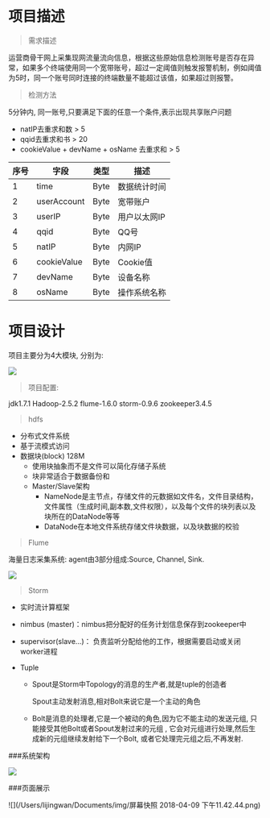 # 项目描述

> 需求描述

运营商骨干网上采集现网流量流向信息，根据这些原始信息检测账号是否存在异常，如果多个终端使用同一个宽带账号，超过一定阈值则触发报警机制，例如阈值为5时，同一个账号同时连接的终端数量不能超过该值，如果超过则报警。

> 检测方法

5分钟内, 同一账号,只要满足下面的任意一个条件,表示出现共享账户问题

- natIP去重求和数 > 5
- qqid去重求和书 > 20
- cookieValue + devName + osName 去重求和 > 5

| 序号 | 字段        | 类型 | 描述         |
| ---- | ----------- | ---- | ------------ |
| 1    | time        | Byte | 数据统计时间 |
| 2    | userAccount | Byte | 宽带账户     |
| 3    | userIP      | Byte | 用户以太网IP |
| 4    | qqid        | Byte | QQ号         |
| 5    | natIP       | Byte | 内网IP       |
| 6    | cookieValue | Byte | Cookie值     |
| 7    | devName     | Byte | 设备名称     |
| 8    | osName      | Byte | 操作系统名称 |

# 项目设计

项目主要分为4大模块, 分别为:

![](/Users/lijingwan/Documents/img/未命名文件-2.png)

> 项目配置:

  jdk1.7.1   Hadoop-2.5.2  flume-1.6.0  storm-0.9.6  zookeeper3.4.5

> hdfs

- 分布式文件系统
- 基于流模式访问
- 数据块(block) 128M
  - 使用块抽象而不是文件可以简化存储子系统
  - 块非常适合于数据备份和
  - Master/Slave架构
    - NameNode是主节点，存储文件的元数据如文件名，文件目录结构，文件属性（生成时间,副本数,文件权限），以及每个文件的块列表以及块所在的DataNode等等
    - DataNode在本地文件系统存储文件块数据，以及块数据的校验

>Flume

海量日志采集系统: agent由3部分组成:Source, Channel, Sink.

![](/Users/lijingwan/Documents/img/未命名文件-7.png)

> Storm

- 实时流计算框架

- nimbus (master)：nimbus把分配好的任务计划信息保存到zookeeper中

- supervisor(slave...)： 负责监听分配给他的工作，根据需要启动或关闭worker进程

- Tuple 

  - Spout是Storm中Topology的消息的生产者,就是tuple的创造者

    Spout主动发射消息,相对Bolt来说它是一个主动的角色

  - Bolt是消息的处理者,它是一个被动的角色,因为它不能主动的发送元组, 只能接受其他Bolt或者Spout发射过来的元组 , 它会对元组进行处理,然后生成新的元组继续发射给下一个Bolt, 或者它处理完元组之后,不再发射. 		 			

###系统架构

![](/Users/lijingwan/Documents/img/未命名文件-4.png)

###页面展示

![](/Users/lijingwan/Documents/img/屏幕快照 2018-04-09 下午11.42.44.png)

